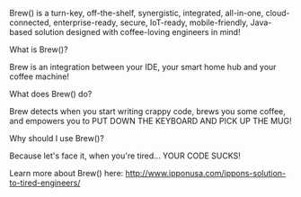 Brew() is a turn-key, off-the-shelf, synergistic, integrated, all-in-one, cloud-connected, enterprise-ready, secure, IoT-ready, mobile-friendly, Java-based solution designed with coffee-loving engineers in mind!

What is Brew()?

Brew is an integration between your IDE, your smart home hub and your coffee machine!

What does Brew() do?

Brew detects when you start writing crappy code, brews you some coffee, and empowers you to PUT DOWN THE KEYBOARD AND PICK UP THE MUG!

Why should I use Brew()?

Because let's face it, when you're tired... YOUR CODE SUCKS!

Learn more about Brew() here:  http://www.ipponusa.com/ippons-solution-to-tired-engineers/
